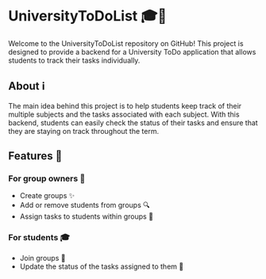 # UniversityToDoList 🎓📝

Welcome to the UniversityToDoList repository on GitHub! This project is designed to provide a backend for a University ToDo application that allows students to track their tasks individually.

## About ℹ️
The main idea behind this project is to help students keep track of their multiple subjects and the tasks associated with each subject. With this backend, students can easily check the status of their tasks and ensure that they are staying on track throughout the term.

## Features 🚀
### For group owners 👥
- Create groups ✨
- Add or remove students from groups 🔍
- Assign tasks to students within groups 📌

### For students 🎓
- Join groups 👥
- Update the status of the tasks assigned to them 🔄
